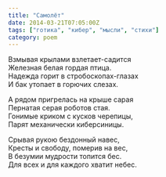 ```yaml
---
title: "Самолёт"
date: 2014-03-21T07:05:00Z
tags: ["готика", "кибер", "мысли", "стихи"]
category: poem
---
```


Взмывая крылами взлетает-садится  
Железная белая гордая птица.  
Надежда горит в стробоскопах-глазах  
И бак утопает в горючих слезах.

А рядом пригрелась на крыше сарая  
Пернатая серая роботов стая.  
Гонимые криком с кусков черепицы,  
Парят механически киберсиницы.

Срывая рукою бездонный навес,  
Кресты и свободу, померив на вес,  
В безумии мудрости топится бес.  
Для всех и для каждого хватит небес.  
